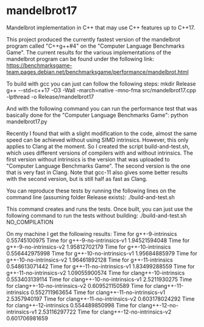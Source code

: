 # mandelbrot17
Mandelbrot implementation in C++ that may use C++ features up to C++17.

This project produced the currently fastest version of the mandelbrot program called "C++g++#4" on the "Computer Language Benchmarks Game".
The current results for the various implementations of the mandelbrot program can be found under the following link:
https://benchmarksgame-team.pages.debian.net/benchmarksgame/performance/mandelbrot.html

To build with gcc you can just can follow the following steps:
    mkdir Release
    g++ --std=c++17 -O3 -Wall -march=native -mno-fma src/mandelbrot17.cpp -lpthread -o Release/mandelbrot17
    
And with the following command you can run the performance test that was basically done for the "Computer Language Benchmarks Game":
    python mandelbrot17.py
    
Recently I found that with a slight modification to the code, almost the same speed can be achieved without using SIMD intrinsics.
However, this only applies to Clang at the moment. So I created the script build-and-test.sh, which uses different versions of compilers
with and without intrinsics. The first version without intrinsics is the version that was uploaded to "Computer Language Benchmarks Game".
The second version is the one that is very fast in Clang. Note that gcc-11 also gives some better results with the second version, but is
still half as fast as Clang.

You can reproduce these tests by running the following lines on the command line (assuming folder Release exists):
    ./build-and-test.sh
    
This command creates and runs the tests. Once built, you can just use the following command to run the tests without building:
    ./build-and-test.sh NO_COMPILATION

On my machine I get the following results:
    Time for g++-9-intrinsics
    0.55745100975
    Time for g++-9-no-intrinsics-v1
    1.94521594048
    Time for g++-9-no-intrinsics-v2
    1.95812702179
    Time for g++-10-intrinsics
    0.556442975998
    Time for g++-10-no-intrinsics-v1
    1.95684885979
    Time for g++-10-no-intrinsics-v2
    1.96461892128
    Time for g++-11-intrinsics
    0.548613071442
    Time for g++-11-no-intrinsics-v1
    1.83499288559
    Time for g++-11-no-intrinsics-v2
    1.09055900574
    Time for clang++-10-intrinsics
    0.553403139114
    Time for clang++-10-no-intrinsics-v1
    2.5211930275
    Time for clang++-10-no-intrinsics-v2
    0.609521150589
    Time for clang++-11-intrinsics
    0.552711963654
    Time for clang++-11-no-intrinsics-v1
    2.5357940197
    Time for clang++-11-no-intrinsics-v2
    0.603178024292
    Time for clang++-12-intrinsics
    0.554489850998
    Time for clang++-12-no-intrinsics-v1
    2.53116297722
    Time for clang++-12-no-intrinsics-v2
    0.601706981659
